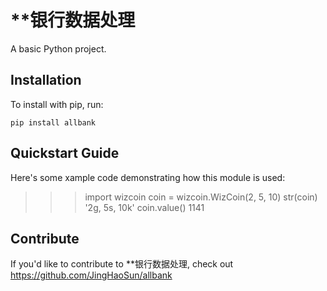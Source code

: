 **银行数据处理
======

A basic Python project.

Installation
------------

To install with pip, run:

    pip install allbank

Quickstart Guide
----------------

Here's some xample code demonstrating how this module is used: 
 >>> import wizcoin 
 >>> coin = wizcoin.WizCoin(2, 5, 10) 
 >>> str(coin) 
 '2g, 5s, 10k' 
 >>> coin.value() 
 1141

Contribute
----------

If you'd like to contribute to **银行数据处理, check out https://github.com/JingHaoSun/allbank
